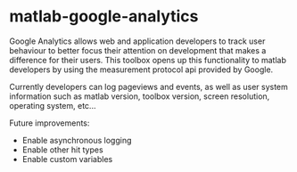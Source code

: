# matlab-google-analytics

Google Analytics allows web and application developers to track user behaviour to better focus their attention on development that makes a difference for their users. This toolbox opens up this functionality to matlab developers by using the measurement protocol api provided by Google.

Currently developers can log pageviews and events, as well as user system information such as matlab version, toolbox version, screen resolution, operating system, etc...

Future improvements:
- Enable asynchronous logging
- Enable other hit types
- Enable custom variables
